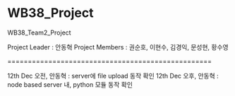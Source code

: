 # WB38_Project

WB38_Team2_Project

Project Leader : 안동혁
Project Members : 권순호, 이현수, 김경익, 문성현, 황수영

==================================================

12th Dec 오전, 안동혁 : server에 file upload 동작 확인
12th Dec 오후, 안동혁 : node based server 내, python 모듈 동작 확인
